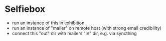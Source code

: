# Selfiebox

- run an instance of this in exhibition
- run an instance of "mailer" on remote host (with strong email credibility)
- connect this "out" dir with mailers "in" dir, e.g. via syncthing
